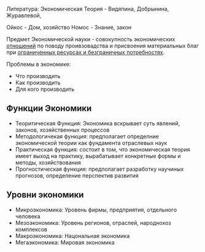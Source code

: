 Литература:
Экономическая Теория - Видяпина, Добрынина, Журавлевой, 

Ойкос - Дом, хозяйство
Номос - Знание, закон

Предмет Экономической науки - совокупность экономических <u>отношений</u> по поводу проивзовадства и присвоения материальных благ при <u> ограниченных ресурсах и безграничных потребностях</u>.

Проблемы в экономике:
- Что производить
- Как производить
- Для кого производить

## Функции Экономики
- Теоритическая Функция: Экономика вскрывает суть явлений, законов, хозяйственных процессов
- Методологичекая функция: предполагает определние экономической теории как фундамента отраслевых наук
- Практическая функция: состоит в том, что экономическая теория имеет выход на практику, вырабатывает конкретные формы и методы, хозяйствования
- Прогностическая функция: предполагает разработку научиных прогнозов, определение перспектив развития

## Уровни экономики
- Микроэкономика: Уровень фирмы, предприятия, отдельного человека
- Мезоэкономика: Уровень регионов, отраслей, народнохоз комплексов
- Макроэкономика: Нацональная экономика
- Мегаэкономика: Мировая экономика